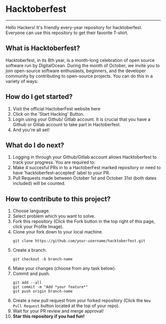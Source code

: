 # Hacktoberfest
___
Hello Hackers! It's friendly every-year repository for hacktoberfest. Everyone can use this repository to get their favorite T-shirt.

## What is Hacktoberfest?
Hacktoberfest, in its 8th year, is a month-long celebration of open source software run by DigitalOcean. During the month of October, we invite you to join open-source software enthusiasts, beginners, and the developer community by contributing to open-source projects. You can do this in a variety of ways:

## How do I get started?
1. Visit the official HactoberFest website here
2. Click on the 'Start Hacking' Button.
3. Login using your Github/ Gitlab account. It is crucial that you have a Github or Gitlab account to take part in Hactoberfest.
4. And you're all set!

## What do I do next?
1. Logging in through your Github/Gitlab account allows Hacktoberfest to track your progress. You are required to:
2. Make 4 succesful PRs in to a HactoberFest marked repository or need to have 'hacktoberfest-accepted' label to your PR.
3. Pull Requests made between October 1st and October 31st (both dates included) will be counted.

## How to contribute to this project?
1. Choose language.
2. Select problem which you want to solve.
3. Fork this repository (Click the Fork button in the top right of this page, click your Profile Image).
4. Clone your fork down to your local machine.
    ```
    git clone https://github.com/your-username/hacktoberfest.git
    ```
5. Create a branch.
    ```
    git checkout -b branch-name
    ```
6. Make your changes (choose from any task below).
7. Commit and push.
    ```
    git add --all
    git commit -m "Add *your feature*"
    git push origin branch-name
    ```
8. Create a new pull request from your forked repository (Click the `New Pull Request` button located at the top of your repo).
9. Wait for your PR review and merge approval!
10. **Star this repository if you had fun!**
